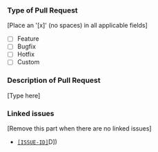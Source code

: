 ### Type of Pull Request
[Place an '[x]' (no spaces) in all applicable fields]
- [ ] Feature
- [ ] Bugfix
- [ ] Hotfix
- [ ] Custom

### Description of Pull Request

[Type here]

### Linked issues
[Remove this part when there are no linked issues]
* [`[ISSUE-ID]`](https://gitlab.com/linkToRepository/issues/[ISSUE-ID])D])